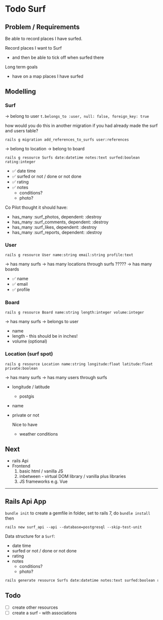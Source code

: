 # Todo Surf

## Problem / Requirements

Be able to record places I have surfed.

Record places I want to Surf

- and then be able to tick off when surfed there

Long term goals

- have on a map places I have surfed

## Modelling

### Surf

-> belong to user
`t.belongs_to :user, null: false, foreign_key: true`

how would you do this in another migration if you had already made the surf and users table?

`rails g migration add_references_to_surfs user:references`

-> belong to location
-> belong to board

`rails g resource Surfs date:datetime notes:text surfed:boolean rating:integer`

- ✅ date time
- ✅ surfed or not / done or not done
- ✅ rating
- ✅ notes
  - conditions?
  - photo?

Co Pilot thought it should have:
- has_many :surf_photos, dependent: :destroy
- has_many :surf_comments, dependent: :destroy
- has_many :surf_likes, dependent: :destroy
- has_many :surf_reports, dependent: :destroy


### User

`rails g resource User name:string email:string profile:text`

-> has many surfs
-> has many locations through surfs ?????
-> has many boards

- ✅ name
- ✅ email
- ✅ profile


### Board

```
rails g resource Board name:string length:integer volume:integer
```

-> has many surfs
-> belongs to user

- name
- length - this should be in inches!
- volume (optional)


### Location (surf spot)

`rails g resource Location name:string longitude:float latitude:float private:boolean`

-> has many surfs
-> has many users through surfs

- longitude / latitude
  - postgis
- name
- private or not

  Nice to have
  - weather conditions

## Next

- rails Api
- Frontend
  1. basic html / vanilla JS
  2. inbetween - virtual DOM library / vanilla plus libraries
  3. JS frameworks e.g. Vue

---

## Rails Api App

`bundle init`  to create a gemfile in folder, set to rails 7, do `bundle install` then

`rails new surf_api --api --database=postgresql --skip-test-unit`

Data structure for a `Surf`:

- date time
- surfed or not / done or not done
- rating
- notes
  - conditions?
  - photo?

```bash
rails generate resource Surfs date:datetime notes:text surfed:boolean rating:integer
```

## Todo

- [ ]  create other resources
- [ ]  create a surf - with associations
